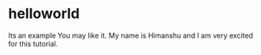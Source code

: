 # helloworld
Its an example
You may like it.
My name is Himanshu and I am very excited for this tutorial.
